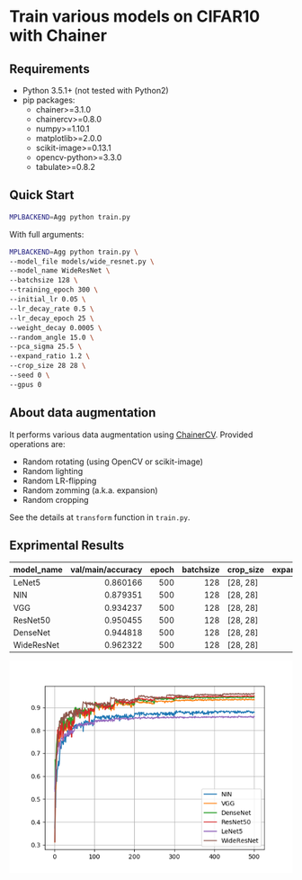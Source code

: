 # Train various models on CIFAR10 with Chainer

## Requirements

- Python 3.5.1+ (not tested with Python2)
- pip packages:
    - chainer>=3.1.0
    - chainercv>=0.8.0
    - numpy>=1.10.1
    - matplotlib>=2.0.0
    - scikit-image>=0.13.1
    - opencv-python>=3.3.0
    - tabulate>=0.8.2

## Quick Start

```bash
MPLBACKEND=Agg python train.py
```

With full arguments:

```bash
MPLBACKEND=Agg python train.py \
--model_file models/wide_resnet.py \
--model_name WideResNet \
--batchsize 128 \
--training_epoch 300 \
--initial_lr 0.05 \
--lr_decay_rate 0.5 \
--lr_decay_epoch 25 \
--weight_decay 0.0005 \
--random_angle 15.0 \
--pca_sigma 25.5 \
--expand_ratio 1.2 \
--crop_size 28 28 \
--seed 0 \
--gpus 0 
```

## About data augmentation

It performs various data augmentation using [ChainerCV](https://github.com/chainer/chainercv). Provided operations are:

- Random rotating (using OpenCV or scikit-image)
- Random lighting
- Random LR-flipping
- Random zomming (a.k.a. expansion)
- Random cropping

See the details at `transform` function in `train.py`.

## Exprimental Results

| model_name   |   val/main/accuracy |   epoch |   batchsize | crop_size   |   expand_ratio |   pca_sigma |   random_angle |   weight_decay |   initial_lr |   lr_decay_rate |   lr_decay_epoch |
|:-------------|--------------------:|--------:|------------:|:------------|---------------:|------------:|---------------:|---------------:|-------------:|----------------:|-----------------:|
| LeNet5      |            0.860166 |     500 |         128 | [28, 28]    |            1.2 |        25.5 |             15 |         0.0005 |         0.01 |             0.5 |               50 |
| NIN          |            0.879351 |     500 |         128 | [28, 28]    |            1.2 |        25.5 |             15 |         0.0005 |         0.01 |             0.5 |              100 |
| VGG          |            0.934237 |     500 |         128 | [28, 28]    |            1.2 |        25.5 |             15 |         0.0005 |         0.05 |             0.5 |               50 |
| ResNet50     |            0.950455 |     500 |         128 | [28, 28]    |            1.2 |        25.5 |             15 |         0.0005 |         0.05 |             0.5 |               50 |
| DenseNet     |            0.944818 |     500 |         128 | [28, 28]    |            1.2 |        25.5 |             15 |         0.0005 |         0.05 |             0.5 |               50 |
| WideResNet   |            0.962322 |     500 |         128 | [28, 28]    |            1.2 |        25.5 |             15 |         0.0005 |         0.05 |             0.5 |               70 |

![](compare.png)